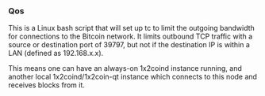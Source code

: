 ### Qos ###

This is a Linux bash script that will set up tc to limit the outgoing bandwidth for connections to the Bitcoin network. It limits outbound TCP traffic with a source or destination port of 39797, but not if the destination IP is within a LAN (defined as 192.168.x.x).

This means one can have an always-on 1x2coind instance running, and another local 1x2coind/1x2coin-qt instance which connects to this node and receives blocks from it.
